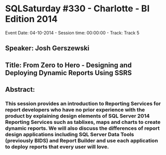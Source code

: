 # SQLSaturday #330 - Charlotte - BI Edition 2014
Event Date: 04-10-2014 - Session time: 00:00:00 - Track: Track 5
## Speaker: Josh Gerszewski
## Title: From Zero to Hero - Designing and Deploying Dynamic Reports Using SSRS
## Abstract:
### This session provides an introduction to Reporting Services for report developers who have no prior experience with the product by explaining design elements of SQL Server 2014 Reporting Services such as tablixes, maps and charts to create dynamic reports. We will also discuss the differences of report design applications including SQL Server Data Tools (previously BIDS) and Report Builder and use each application to deploy reports that every user will love.
